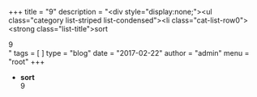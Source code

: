 +++
title = "9"
description = "<div style=\"display:none;\"><!--(cbArticleId:66)--></div><ul class=\"category list-striped list-condensed\"><li class=\"cat-list-row0\"><strong class=\"list-title\">sort</strong><div>9</div></li></ul>"
tags = [  ]
type = "blog"
date = "2017-02-22"
author =  "admin"
menu = "root"
+++
<div style='display:none;'><!--(cbArticleId:66)--></div><ul class="category list-striped list-condensed">
<li class="cat-list-row0"><strong class="list-title">sort</strong>
<div>9</div>
</li>
</ul>
<div style='display:none;'><!--(cbArticleId:66)--></div>